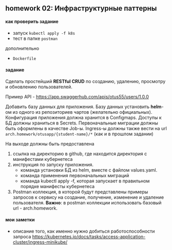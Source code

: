 ## homework 02: Инфраструктурные паттерны
#### как проверить задание
- запуск ``kubectl apply -f k8s``
- тест в папке ``postman``

дополнительно
- ``Dockerfile``

#### задание
Сделать простейший **RESTful CRUD** по созданию, удалению, просмотру и обновлению пользователей.

Пример API - https://app.swaggerhub.com/apis/otus55/users/1.0.0

Добавить базу данных для приложения.
Базу данных установить **helm**-ом из одного из репозиториев чартов (желательно официальных).
Конфигурация приложения должна хранится в Configmaps.
Доступы к БД должны храниться в Secrets.
Первоначальные миграции должны быть оформлены в качестве Job-ы.
Ingress-ы должны также вести на url ```arch.homework/otusapp/{student-name}/*``` (как и в прошлом задании)

На выходе должны быть предоставлена
1. ссылка на директорию в github, где находится директория с манифестами кубернетеса
1. инструкция по запуску приложения.
    - команда установки БД из helm, вместе с файлом values.yaml.
    - команда применения первоначальных миграций
    - команда kubectl apply -f, которая запускает в правильном порядке манифесты кубернетеса
1. Postman коллекция, в которой будут представлены примеры запросов к сервису на создание, получение, изменение и удаление пользователя. **Важно**: в postman коллекции использовать базовый url - arch.homework.

#### мои заметки
- описание того, как именно нужно добиться работоспособности запроса https://kubernetes.io/docs/tasks/access-application-cluster/ingress-minikube/
